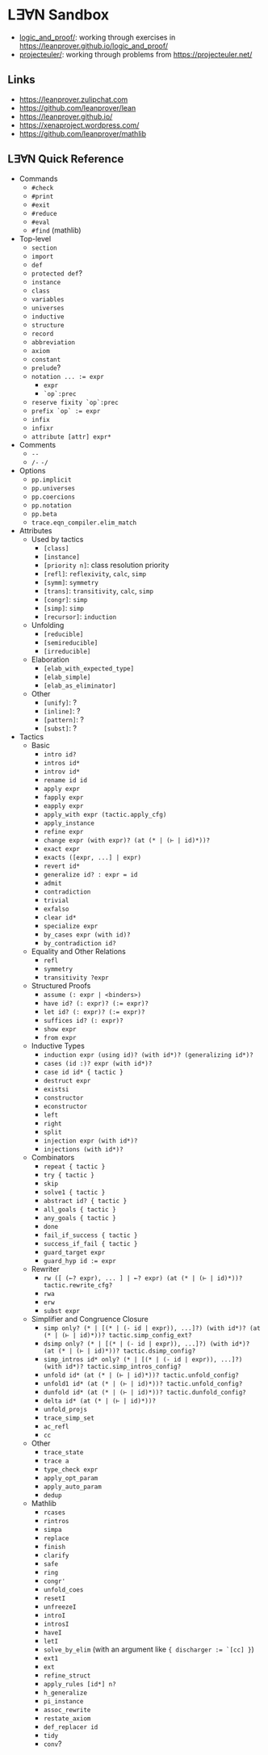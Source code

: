 # L∃∀N Sandbox

- [logic_and_proof/](logic_and_proof/): working through exercises in https://leanprover.github.io/logic_and_proof/
- [projecteuler/](projecteuler/): working through problems from https://projecteuler.net/

## Links

- https://leanprover.zulipchat.com
- https://github.com/leanprover/lean
- https://leanprover.github.io/
- https://xenaproject.wordpress.com/
- https://github.com/leanprover/mathlib

## L∃∀N Quick Reference

- Commands
  - `#check`
  - `#print`
  - `#exit`
  - `#reduce`
  - `#eval`
  - `#find` (mathlib)
- Top-level
  - `section`
  - `import`
  - `def`
  - `protected def`?
  - `instance`
  - `class`
  - `variables`
  - `universes`
  - `inductive`
  - `structure`
  - `record`
  - `abbreviation`
  - `axiom`
  - `constant`
  - `prelude`?
  - `notation ... := expr`
    - `expr`
    - `` `op`:prec ``
  - ``reserve fixity `op`:prec``
  - ``prefix `op` := expr``
  - `infix`
  - `infixr`
  - `attribute [attr] expr*`
- Comments
  - `--`
  - `/-` `-/`
- Options
  - `pp.implicit`
  - `pp.universes`
  - `pp.coercions`
  - `pp.notation`
  - `pp.beta`
  - `trace.eqn_compiler.elim_match`
- Attributes
  - Used by tactics
    - `[class]`
    - `[instance]`
    - `[priority n]`: class resolution priority
    - `[refl]`: `reflexivity`, `calc`, `simp`
    - `[symm]`: `symmetry`
    - `[trans]`: `transitivity`, `calc`, `simp`
    - `[congr]`: `simp`
    - `[simp]`: `simp`
    - `[recursor]`: `induction`
  - Unfolding
    - `[reducible]`
    - `[semireducible]`
    - `[irreducible]`
  - Elaboration
    - `[elab_with_expected_type]`
    - `[elab_simple]`
    - `[elab_as_eliminator]`
  - Other
    - `[unify]`: ?
    - `[inline]`: ?
    - `[pattern]`: ?
    - `[subst]`: ?
- Tactics
  - Basic
    - `intro id?`
    - `intros id*`
    - `introv id*`
    - `rename id id`
    - `apply expr`
    - `fapply expr`
    - `eapply expr`
    - `apply_with expr (tactic.apply_cfg)`
    - `apply_instance`
    - `refine expr`
    - `change expr (with expr)? (at (* | (⊢ | id)*))?`
    - `exact expr`
    - `exacts ([expr, ...] | expr)`
    - `revert id*`
    - `generalize id? : expr = id`
    - `admit`
    - `contradiction`
    - `trivial`
    - `exfalso`
    - `clear id*`
    - `specialize expr`
    - `by_cases expr (with id)?`
    - `by_contradiction id?`
  - Equality and Other Relations
    - `refl`
    - `symmetry`
    - `transitivity ?expr`
  - Structured Proofs
    - `assume (: expr | <binders>)`
    - `have id? (: expr)? (:= expr)?`
    - `let id? (: expr)? (:= expr)?`
    - `suffices id? (: expr)?`
    - `show expr`
    - `from expr`
  - Inductive Types
    - `induction expr (using id)? (with id*)? (generalizing id*)?`
    - `cases (id :)? expr (with id*)?`
    - `case id id* { tactic }`
    - `destruct expr`
    - `existsi`
    - `constructor`
    - `econstructor`
    - `left`
    - `right`
    - `split`
    - `injection expr (with id*)?`
    - `injections (with id*)?`
  - Combinators
    - `repeat { tactic }`
    - `try { tactic }`
    - `skip`
    - `solve1 { tactic }`
    - `abstract id? { tactic }`
    - `all_goals { tactic }`
    - `any_goals { tactic }`
    - `done`
    - `fail_if_success { tactic }`
    - `success_if_fail { tactic }`
    - `guard_target expr`
    - `guard_hyp id := expr`
  - Rewriter
    - `rw ([ (←? expr), ... ] | ←? expr) (at (* | (⊢ | id)*))? tactic.rewrite_cfg?`
    - `rwa`
    - `erw`
    - `subst expr`
  - Simplifier and Congruence Closure
    - `simp only? (* | [(* | (- id | expr)), ...]?) (with id*)? (at (* | (⊢ | id)*))? tactic.simp_config_ext?`
    - `dsimp only? (* | [(* | (- id | expr)), ...]?) (with id*)? (at (* | (⊢ | id)*))? tactic.dsimp_config?`
    - `simp_intros id* only? (* | [(* | (- id | expr)), ...]?) (with id*)? tactic.simp_intros_config?`
    - `unfold id* (at (* | (⊢ | id)*))? tactic.unfold_config?`
    - `unfold1 id* (at (* | (⊢ | id)*))? tactic.unfold_config?`
    - `dunfold id* (at (* | (⊢ | id)*))? tactic.dunfold_config?`
    - `delta id* (at (* | (⊢ | id)*))?`
    - `unfold_projs`
    - `trace_simp_set`
    - `ac_refl`
    - `cc`
  - Other
    - `trace_state`
    - `trace a`
    - `type_check expr`
    - `apply_opt_param`
    - `apply_auto_param`
    - `dedup`
  - Mathlib
    - `rcases`
    - `rintros`
    - `simpa`
    - `replace`
    - `finish`
    - `clarify`
    - `safe`
    - `ring`
    - `congr'`
    - `unfold_coes`
    - `resetI`
    - `unfreezeI`
    - `introI`
    - `introsI`
    - `haveI`
    - `letI`
    - `solve_by_elim` (with an argument like ``{ discharger := `[cc] }``)
    - `ext1`
    - `ext`
    - `refine_struct`
    - `apply_rules [id*] n?`
    - `h_generalize`
    - `pi_instance`
    - `assoc_rewrite`
    - `restate_axiom`
    - `def_replacer id`
    - `tidy`
    - `conv`?
